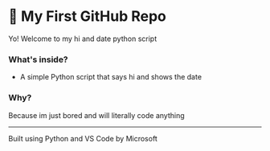 # 🚀 My First GitHub Repo

Yo! Welcome to my hi and date python script

### What's inside?
- A simple Python script that says hi and shows the date

### Why?
Because im just bored and will literally code anything

---

Built using Python and VS Code by Microsoft

